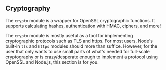 ## Cryptography

The `crypto` module is a wrapper for OpenSSL cryptographic functions. It supports calculating hashes, authentication with HMAC, ciphers, and more!

The `crypto` module is mostly useful as a tool for implementing cryptographic protocols such as TLS and https. For most users, Node's built-in `tls` and `https` modules should more than suffice. However, for the user that only wants to use small parts of what's needed for full-scale cryptography or is crazy/desperate enough to implement a protocol using OpenSSL and Node.js, this section is for you.